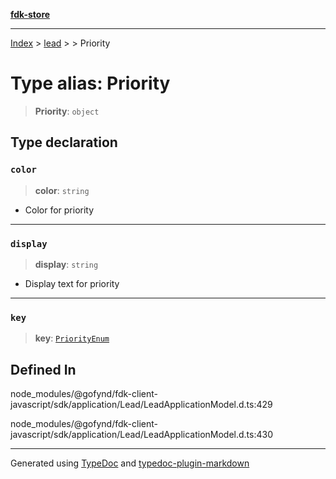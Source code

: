 [**fdk-store**](../../../README.md)
***

[Index](../../../API.md) > [lead](../../README.md) > [<internal>](../README.md) > Priority

# Type alias: Priority

> **Priority**: `object`

## Type declaration

### `color`

> **color**: `string`

- Color for priority

***

### `display`

> **display**: `string`

- Display text for priority

***

### `key`

> **key**: [`PriorityEnum`](type-alias.PriorityEnum.md)

## Defined In

node\_modules/@gofynd/fdk-client-javascript/sdk/application/Lead/LeadApplicationModel.d.ts:429

node\_modules/@gofynd/fdk-client-javascript/sdk/application/Lead/LeadApplicationModel.d.ts:430

***
Generated using [TypeDoc](https://typedoc.org/) and [typedoc-plugin-markdown](https://www.npmjs.com/package/typedoc-plugin-markdown)
